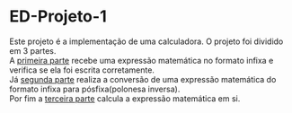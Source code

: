 # ED-Projeto-1
Este projeto é a implementação de uma calculadora. O projeto foi dividido em 3 partes.<br/>
A [primeira parte](Trabalho%201/projeto1_p1.c) recebe uma expressão matemática no formato infixa e verifica se ela foi escrita corretamente.<br/>
Já [segunda parte](Trabalho%201/projeto1_p2.c) realiza a conversão de uma expressão matemática do formato infixa para pósfixa(polonesa inversa).<br/>
Por fim a [terceira parte](Trabalho%201/projeto1_p3.c) calcula a expressão matemática em si.
